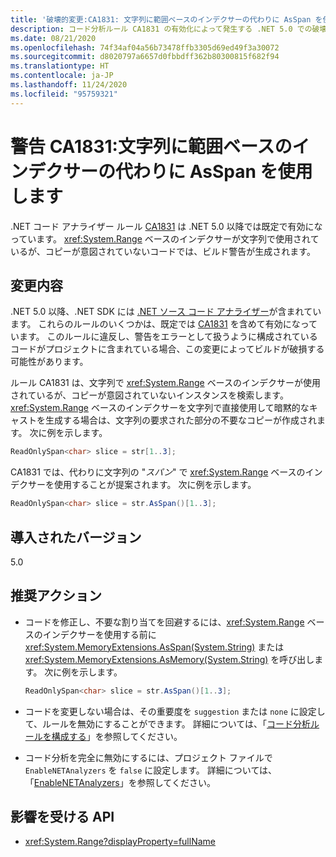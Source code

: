 ```yaml
---
title: '破壊的変更:CA1831: 文字列に範囲ベースのインデクサーの代わりに AsSpan を使用します'
description: コード分析ルール CA1831 の有効化によって発生する .NET 5.0 での破壊的変更について学習します。
ms.date: 08/21/2020
ms.openlocfilehash: 74f34af04a56b73478ffb3305d69ed49f3a30072
ms.sourcegitcommit: d8020797a6657d0fbbdff362b80300815f682f94
ms.translationtype: HT
ms.contentlocale: ja-JP
ms.lasthandoff: 11/24/2020
ms.locfileid: "95759321"
---
```

# <a name="warning-ca1831-use-asspan-instead-of-range-based-indexers-for-string"></a>警告 CA1831:文字列に範囲ベースのインデクサーの代わりに AsSpan を使用します

.NET コード アナライザー ルール [CA1831](/visualstudio/code-quality/ca1831) は .NET 5.0 以降では既定で有効になっています。 <xref:System.Range> ベースのインデクサーが文字列で使用されているが、コピーが意図されていないコードでは、ビルド警告が生成されます。

## <a name="change-description"></a>変更内容

.NET 5.0 以降、.NET SDK には [.NET ソース コード アナライザー](../../../../fundamentals/code-analysis/overview.md)が含まれています。 これらのルールのいくつかは、既定では [CA1831](/visualstudio/code-quality/ca1831) を含めて有効になっています。 このルールに違反し、警告をエラーとして扱うように構成されているコードがプロジェクトに含まれている場合、この変更によってビルドが破損する可能性があります。

ルール CA1831 は、文字列で <xref:System.Range> ベースのインデクサーが使用されているが、コピーが意図されていないインスタンスを検索します。 <xref:System.Range> ベースのインデクサーを文字列で直接使用して暗黙的なキャストを生成する場合は、文字列の要求された部分の不要なコピーが作成されます。 次に例を示します。

```csharp
ReadOnlySpan<char> slice = str[1..3];
```

CA1831 では、代わりに文字列の "*スパン*" で <xref:System.Range> ベースのインデクサーを使用することが提案されます。 次に例を示します。

```csharp
ReadOnlySpan<char> slice = str.AsSpan()[1..3];
```

## <a name="version-introduced"></a>導入されたバージョン

5.0

## <a name="recommended-action"></a>推奨アクション

- コードを修正し、不要な割り当てを回避するには、<xref:System.Range> ベースのインデクサーを使用する前に <xref:System.MemoryExtensions.AsSpan(System.String)> または <xref:System.MemoryExtensions.AsMemory(System.String)> を呼び出します。 次に例を示します。

  ```csharp
  ReadOnlySpan<char> slice = str.AsSpan()[1..3];
  ```

- コードを変更しない場合は、その重要度を `suggestion` または `none` に設定して、ルールを無効にすることができます。 詳細については、「[コード分析ルールを構成する](../../../../fundamentals/productivity/configure-code-analysis-rules.md)」を参照してください。

- コード分析を完全に無効にするには、プロジェクト ファイルで `EnableNETAnalyzers` を `false` に設定します。 詳細については、「[EnableNETAnalyzers](../../../project-sdk/msbuild-props.md#enablenetanalyzers)」を参照してください。

## <a name="affected-apis"></a>影響を受ける API

- <xref:System.Range?displayProperty=fullName>

<!--

### Affected APIs

- `T:System.Range`

### Category

Code analysis

-->
